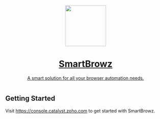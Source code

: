 
<p align="center">
<br/>
  <a href="https://console.catalyst.zoho.com">
    <picture>
      <img src="https://avatars.githubusercontent.com/u/61141689?s=200&v=4" height="128">
    </picture>
    <h1 align="center">SmartBrowz</h1>
    <p align="center">A smart solution for all your browser automation needs.</p>
  </a>
</p>

<p align="center">
  <a aria-label="Join the community on GitHub" href="https://forums.catalyst.zoho.com/portal/en/community/catalyst-community/catalyst-community">
    <img alt="" src="https://img.shields.io/badge/Join%20the%20community-blueviolet.svg?style=for-the-badge&labelColor=000000&logoWidth=20&logoColor=white">
  </a>
</p>

## Getting Started

Visit <https://console.catalyst.zoho.com> to get started with SmartBrowz.
